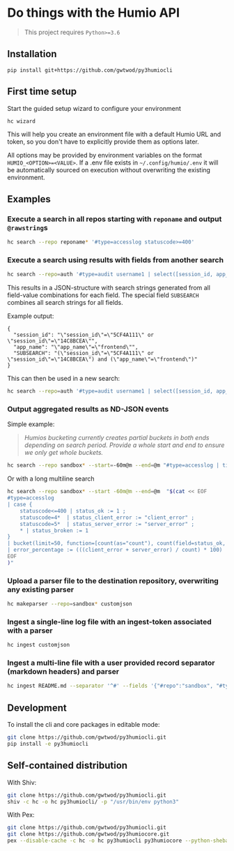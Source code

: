 # Do things with the Humio API

> This project requires `Python>=3.6`

## Installation

    pip install git+https://github.com/gwtwod/py3humiocli

## First time setup

Start the guided setup wizard to configure your environment

    hc wizard

This will help you create an environment file with a default Humio URL and token, so you don't have to explicitly provide them as options later.

All options may be provided by environment variables on the format
`HUMIO_<OPTION>=<VALUE>`. If a .env file exists in `~/.config/humio/.env` it
will be automatically sourced on execution without overwriting the
existing environment.

## Examples

### Execute a search in all repos starting with `reponame` and output `@rawstring`s

```bash
hc search --repo reponame* '#type=accesslog statuscode>=400'
```

### Execute a search using results with fields from another search

```bash
hc search --repo=auth '#type=audit username1 | select([session_id, app_name])' --outformat=or-fields | jq '.'
```

This results in a JSON-structure with search strings generated from all field-value combinations for each field. The special field `SUBSEARCH` combines all search strings for all fields.

Example output:

```text
{
  "session_id": "\"session_id\"=\"5CF4A111\" or \"session_id\"=\"14C8BCEA\"",
  "app_name": "\"app_name\"=\"frontend\"",
  "SUBSEARCH": "(\"session_id\"=\"5CF4A111\" or \"session_id\"=\"14C8BCEA\") and (\"app_name\"=\"frontend\")"
}
```

This can then be used in a new search:

```bash
hc search --repo=auth '#type=audit username1 | select([session_id, app_name])' --outformat=or-fields | hc --repo=frontend '#type=accesslog {{SUBSEARCH}}'
```

### Output aggregated results as ND-JSON events

Simple example:

> _Humios bucketing currently creates partial buckets in both ends depending on search period. Provide a whole start and end to ensure we only get whole buckets._

```bash
hc search --repo sandbox* --start=-60m@m --end=@m "#type=accesslog | timechart(span=1m, series=statuscode)"
```

Or with a long multiline search

```bash
hc search --repo sandbox* --start -60m@m --end=@m  "$(cat << EOF
#type=accesslog
| case {
    statuscode<=400 | status_ok := 1 ;
    statuscode=4*  | status_client_error := "client_error" ;
    statuscode=5*  | status_server_error := "server_error" ;
    * | status_broken := 1
}
| bucket(limit=50, function=[count(as="count"), count(field=status_ok, as="ok"), count(field=status_client_error, as="client_error"), count(field=status_server_error, as="server_error")])
| error_percentage := (((client_error + server_error) / count) * 100)
EOF
)"
```

### Upload a parser file to the destination repository, overwriting any existing parser

```bash
hc makeparser --repo=sandbox* customjson
```

### Ingest a single-line log file with an ingest-token associated with a parser

```bash
hc ingest customjson
```

### Ingest a multi-line file with a user provided record separator (markdown headers) and parser

```bash
hc ingest README.md --separator '^#' --fields '{"#repo":"sandbox", "#type":"markdown", "@host":"localhost"}'
```

## Development

To install the cli and core packages in editable mode:

```bash
git clone https://github.com/gwtwod/py3humiocli.git
pip install -e py3humiocli
```

## Self-contained distribution

With Shiv:

```bash
git clone https://github.com/gwtwod/py3humiocli.git
shiv -c hc -o hc py3humiocli/ -p "/usr/bin/env python3"
```

With Pex:

```bash
git clone https://github.com/gwtwod/py3humiocli.git
git clone https://github.com/gwtwod/py3humiocore.git
pex --disable-cache -c hc -o hc py3humiocli py3humiocore --python-shebang="/usr/bin/env python3"
